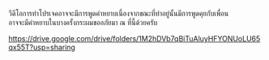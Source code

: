 วีดีโอการทำโปรเจคอาจจะมีการพูดคำหยาบเนื่องจากขณะที่ทำอยู่นั้นมีการพูดคุยกับเพื่อน<br>
อาจจะมีคำหยาบในบางครั้งกระผมขออภัยมา ณ ที่นี้ด้วยครับ

https://drive.google.com/drive/folders/1M2hDVb7qBiTuAluyHFYONUoLU65qx55T?usp=sharing
